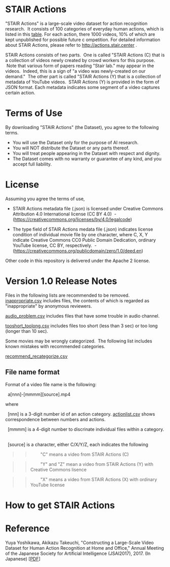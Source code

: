 # STAIR Actions
"STAIR Actions" is a large-scale video dataset for action recognition research.  It consists of 100 categories of everyday human actions, which is listed in this [table](actionlist.csv).  For each action, there 1000 videos, 10% of which are kept unpublished for possible future c ompetition.  For detailed information about STAIR Actions, please refer to http://actions.stair.center .

STAIR Actions consists of two parts.  One is called "STAIR Actions (C) that is a collection of videos newly created by crowd workers for this purpose.  Note that various form of papers reading "Stair lab." may appear in the videos.  Indeed, this is a sign of "a video was newly-created on our demand."  The other part is called "STAIR Actions (Y) that is a collection of metadata of YouTube videos.  STAIR Actions (Y) is provided in the form of JSON format.  Each metadata indicates some segment of a video captures certain action.

# Terms of Use
By downloading "STAIR Actions" (the Dataset), you agree to the following terms.
* You will use the Dataset only for the purpose of AI research.
* You will NOT distribute the Dataset or any parts thereof.
* You will treat people appearing in the Dataset with respect and dignity.
* The Dataset comes with no warranty or guarantee of any kind, and you accept full liability.

# License
Assuming you agree the terms of use, 
- STAIR Actions metadata file (.json) is licensed under Creative Commons Attribution 4.0 International license (CC BY 4.0)
  - (https://creativecommons.org/licenses/by/4.0/legalcode)
* The type field of STAIR Actions medata file (.json) indicates license condition of individual movie file by one character, where C, X, Y indicate Creative Commons CC0 Public Domain Dedication, ordinary YouTube license, CC BY, respectively. 
  - (https://creativecommons.org/publicdomain/zero/1.0/deed.en)
  
Other code in this repository is delivered under the Apache 2 license.

# Version 1.0 Release Notes
Files in the following lists are recommended to be removed.
 [inappropriate.csv](inappropriate.csv) includes files, the contents of which is regarded as "inappropriate" by anonymous reviewers.

 [audio_problem.csv](audio_problem.csv) includes files that have some trouble in audio channel.

 [tooshort_toolong.csv](tooshort_toolong.csv) includes files too short (less than 3 sec) or too long (longer than 10 sec).

Some movies may be wrongly categorized.  The following list includes known mistakes with recommended categories.

[recommend_recategorize.csv](recommend_recategorize.csv)


## File name format

Format of a video file name is the following:  

     a[nnn]-[mmmm][source].mp4  

where  

    [nnn] is a 3-digit number id of an action category. [actionlist.csv](actionlist.csv) shows correspondence between numbers and actions.
    
    [mmmm] is a 4-digit number to discrinate individual files within a category.  
    
    [source] is a character, either C/X/Y/Z, each indicates the following  

> >        "C" means a video from STAIR Actions (C)  

> >        "Y" and "Z" mean a video from STAIR Actions (Y) with Creative Commons lisence  

> >        "X" means a video from STAIR Actions (X) with ordinary YouTube license  

# How to get STAIR Actions


# Reference

Yuya Yoshikawa, Akikazu Takeuchi, "Constructing a Large-Scale Video Dataset for Human Action Recognition at Home and Office," Annual Meeting of the Japanese Society for Artificial Intelligence (JSAI2017), 2017. (In Japanese) [[PDF](https://kaigi.org/jsai/webprogram/2017/pdf/230.pdf)]




